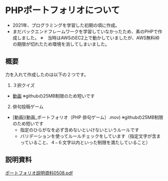 # PHPポートフォリオについて

- 2021年、プログラミングを学習した初期の頃に作成。
- まだバックエンドフレームワークを学習していなかったため、素のPHPで作成しました。
※　当時はAWSのEC2上で動かしていましたが、AWS無料枠の期限が切れたため環境を消してしまいました。

## 概要
力を入れて作成したのは以下の２つです。
1. ３択クイズ
  - [動画](動画_ポートフォリオ（PHP３択クイズ）.mov) ※githubの25MB制限のため短いです
2. 俳句投稿ゲーム
  - [動画](動画_ポートフォリオ（PHP 俳句ゲーム）.mov) ※githubの25MB制限のため短いです
    - 指定のひらがなを必ず含めないといけないというルールです
    - バリデーションを使ってルールチェックをしています（指定文字が含まっていること、４−６文字以内といった制限を満たしていること）  

## 説明資料
[ポートフォリオ説明資料0508.pdf](ポートフォリオ説明資料0508.pdf)



